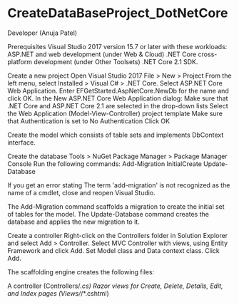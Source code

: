 # CreateDataBaseProject_DotNetCore
Developer (Anuja Patel)

Prerequisites
	Visual Studio 2017 version 15.7 or later with these workloads:
	ASP.NET and web development (under Web & Cloud)
	.NET Core cross-platform development (under Other Toolsets)
	.NET Core 2.1 SDK.

Create a new project
	Open Visual Studio 2017
	File > New > Project
	From the left menu, select Installed > Visual C# > .NET Core.
	Select ASP.NET Core Web Application.
	Enter EFGetStarted.AspNetCore.NewDb for the name and click OK.
	In the New ASP.NET Core Web Application dialog:
	Make sure that .NET Core and ASP.NET Core 2.1 are selected in the drop-down lists
	Select the Web Application (Model-View-Controller) project template
	Make sure that Authentication is set to No Authentication
	Click OK

Create the model which consists of table sets and implements DbContext interface.

Create the database
	Tools > NuGet Package Manager > Package Manager Console
	Run the following commands:
		Add-Migration InitialCreate
		Update-Database

If you get an error stating The term 'add-migration' is not recognized as the name of a cmdlet, close and reopen Visual Studio.

The Add-Migration command scaffolds a migration to create the initial set of tables for the model. The Update-Database command creates the database and applies the new migration to it.

Create a controller
	Right-click on the Controllers folder in Solution Explorer and select Add > Controller.
	Select MVC Controller with views, using Entity Framework and click Add.
	Set Model class and Data context class.
	Click Add.
	
The scaffolding engine creates the following files:

A controller (Controllers/*.cs)
Razor views for Create, Delete, Details, Edit, and Index pages (Views/*/*.cshtml)